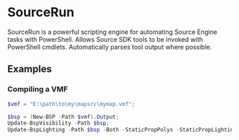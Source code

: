 # SourceRun

SourceRun is a powerful scripting engine for automating Source Engine tasks with PowerShell.
Allows Source SDK tools to be invoked with PowerShell cmdlets. Automatically parses tool output where possible.

## Examples

### Compiling a VMF

```powershell
$vmf = "E:\path\to\my\mapsrc\mymap.vmf";

$bsp = (New-BSP -Path $vmf).Output;
Update-BspVisibility -Path $bsp;
Update-BspLighting -Path $bsp -Both -StaticPropPolys -StaticPropLighting;
```